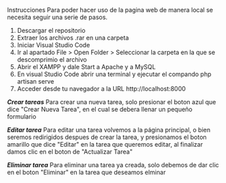 Instrucciones
Para poder hacer uso de la pagina web de manera local se necesita seguir una serie de pasos.
1. Descargar el repositorio 
2. Extraer los archivos .rar en una carpeta 
3. Iniciar Visual Studio Code
4. Ir al apartado File > Open Folder > Seleccionar la carpeta en la que se descomprimio el archivo 
5. Abrir el XAMPP y dale Start a Apache y a MySQL
6. En visual Studio Code abrir una terminal y ejecutar el compando php artisan serve 
7. Acceder desde tu navegador a la URL http://localhost:8000

***Crear tareas***
Para crear una nueva tarea, solo presionar el boton azul que dice "Crear Nueva Tarea", en el cual se debera llenar un pequeño formulario 

***Editar tarea***
Para editar una tarea volvemos a la página principal, o bien seremos redirigidos despues de crear la tarea, y presionamos el boton amarillo que dice "Editar" en la tarea que queremos editar, al finalizar damos clic en el boton de "Actualizar Tarea"

***Eliminar tarea***
Para eliminar una tarea ya creada, solo debemos de dar clic en el boton "Eliminar" en la tarea que deseamos elminar
